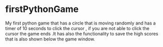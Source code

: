 # firstPythonGame
My first python game that has a circle that is moving randomly and has a timer of 10 seconds  to click the cursor , if you are not able to click the cursor the game ends .It has also the functionality to save the high scores  that is also shown  below the game window.

